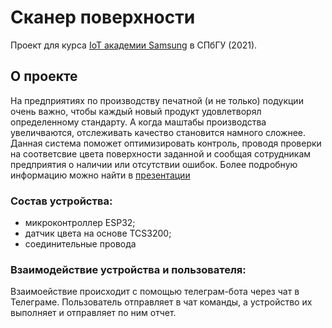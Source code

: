 # Сканер поверхности
Проект для курса [IoT академии Samsung](https://www.samsung.com/ru/iotacademy/) в СПбГУ (2021).

## О проекте
На предприятиях по производству печатной (и не только) подукции очень важно, чтобы каждый новый продукт удовлетворял определенному стандарту. А когда маштабы производства увеличваются, отслеживать качество становится намного сложнее.
Данная система поможет оптимизировать контроль, проводя проверки на соответсвие цвета поверхности заданной и сообщая сотрудникам предприятия о наличии или отсутствии ошибок.
Более подробную информацию можно найти в [презентации](https://docs.google.com/presentation/d/18AFHwbCeLA-mY5IJTaP2wKUx5bwpEl5VA2HG1RhBtR4/edit?usp=sharing)

### Состав устройства:
- микроконтроллер ESP32;
- датчик цвета на основе TCS3200;
- соединительные провода

### Взаимодействие устройства и пользователя:
Взаимоействие происходит с помощью телеграм-бота через чат в Телеграме. Пользователь отправляет в чат команды, а устройство их выполняет и отправляет по ним отчет.
